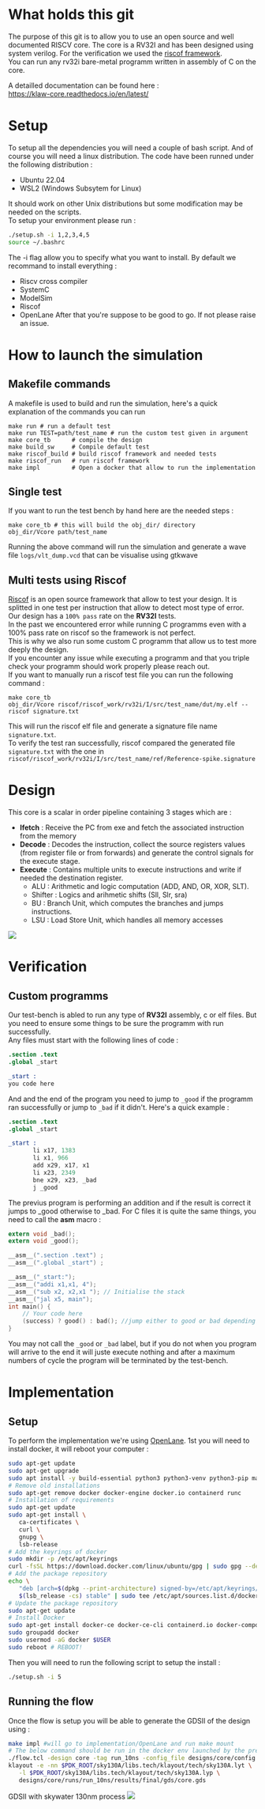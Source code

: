 # What holds this git

The purpose of this git is to allow you to use an open source and well documented RISCV core.
The core is a RV32I and has been designed using system verilog. For the verification we used the [riscof framework](https://github.com/riscv-software-src/riscof).\
You can run any rv32i bare-metal programm written in assembly of C on the core.

 A detailled documentation can be found here :\
 https://klaw-core.readthedocs.io/en/latest/
# Setup

To setup all the dependencies you will need a couple of bash script. And of course you will need a linux distribution. The code have been runned under the following distribution :
* Ubuntu 22.04
* WSL2 (Windows Subsytem for Linux)

It should work on other Unix distributions but some modification may be needed on the scripts.\
To setup your environment please run :
```bash
./setup.sh -i 1,2,3,4,5
source ~/.bashrc
```
The -i flag allow you to specify what you want to install. By default we recommand to install everything :
* Riscv cross compiler
* SystemC
* ModelSim
* Riscof
* OpenLane
After that you're suppose to be good to go. If not please raise an issue.

# How to launch the simulation
## Makefile commands
A makefile is used to build and run the simulation, here's a quick explanation of the commands you can run
```make
make run # run a default test
make run TEST=path/test_name # run the custom test given in argument
make core_tb      # compile the design
make build_sw     # Compile default test
make riscof_build # build riscof framework and needed tests
make riscof_run   # run riscof framework
make impl         # Open a docker that allow to run the implementation
```
## Single test
If you want to run the test bench by hand here are the needed steps :
```make
make core_tb # this will build the obj_dir/ directory
obj_dir/Vcore path/test_name
```

Running the above command will run the simulation and generate a wave file ``logs/vlt_dump.vcd`` that can be visualise using gtkwave

## Multi tests using Riscof

[Riscof](https://github.com/riscv-software-src/riscof) is an open source framework that allow to test your design. It is splitted in one test per instruction that allow to detect most type of error.\
Our design has a ``100% pass`` rate on the **RV32I** tests.\
In the past we encountered error while running C programms even with a 100% pass rate on riscof so the framework is not perfect.\
This is why we also run some custom C programm that allow us to test more deeply the design.\
If you encounter any issue while executing a programm and that you triple check your programm should work properly please reach out.\
If you want to manually run a riscof test file you can run the following command :
```make
make core_tb
obj_dir/Vcore riscof/riscof_work/rv32i/I/src/test_name/dut/my.elf --riscof signature.txt
```
This will run the riscof elf file and generate a signature file name ``signature.txt``.\
 To verify the test ran successfully, riscof compared the generated file ``signature.txt`` with the one in ``riscof/riscof_work/rv32i/I/src/test_name/ref/Reference-spike.signature ``

# Design
This core is a scalar in order pipeline containing 3 stages which are :

- **Ifetch** : Receive the PC from exe and fetch the associated instruction from the memory
- **Decode** : Decodes the instruction, collect the source registers values (from register file or from forwards) and generate the control signals for the execute stage.
- **Execute** : Contains multiple units to execute instructions and write if needed the destination register.
    * ALU : Arithmetic and logic computation (ADD, AND, OR, XOR, SLT).
    * Shifter : Logics and arihmetic shifts (Sll, Slr, sra)
    * BU : Branch Unit, which computes the branches and jumps instructions.
    * LSU : Load Store Unit, which handles all memory accesses

![](doc/img/pipeline.png)

# Verification

## Custom programms

Our test-bench is abled to run any type of **RV32I** assembly, c or elf files. But you need to ensure some things to be sure the programm with run successfully.\
Any files must start with the following lines of code :
```s
.section .text
.global _start

_start :
you code here
```
And and the end of the program you need to jump to ``_good`` if the programm ran successfully or jump to ``_bad`` if it didn't. Here's a quick example :
```s
.section .text
.global _start

_start :
       li x17, 1383
       li x1, 966
       add x29, x17, x1
       li x23, 2349
       bne x29, x23, _bad
       j _good
```
The previus program is performing an addition and if the result is correct it jumps to _good otherwise to _bad.
For C files it is quite the same things, you need to call the __asm__ macro :
```c
extern void _bad();
extern void _good();

__asm__(".section .text") ;
__asm__(".global _start") ;

__asm__("_start:");
__asm__("addi x1,x1, 4");
__asm__("sub x2, x2,x1 "); // Initialise the stack
__asm__("jal x5, main");
int main() {
    // Your code here
    (success) ? good() : bad(); //jump either to good or bad depending on the success
}
```
You may not call the ``_good`` or ``_bad`` label, but if you do not when you program will arrive to the end it will juste execute nothing and after a maximum numbers of cycle the program will be terminated by the test-bench.

# Implementation
## Setup
To perform the implementation we're using [OpenLane](https://github.com/The-OpenROAD-Project/OpenLane).
1st you will need to install docker, it will reboot your computer :
```sh
sudo apt-get update
sudo apt-get upgrade
sudo apt install -y build-essential python3 python3-venv python3-pip make git
# Remove old installations
sudo apt-get remove docker docker-engine docker.io containerd runc
# Installation of requirements
sudo apt-get update
sudo apt-get install \
   ca-certificates \
   curl \
   gnupg \
   lsb-release
# Add the keyrings of docker
sudo mkdir -p /etc/apt/keyrings
curl -fsSL https://download.docker.com/linux/ubuntu/gpg | sudo gpg --dearmor -o /etc/apt/keyrings/docker.gpg
# Add the package repository
echo \
   "deb [arch=$(dpkg --print-architecture) signed-by=/etc/apt/keyrings/docker.gpg] https://download.docker.com/linux/ubuntu \
   $(lsb_release -cs) stable" | sudo tee /etc/apt/sources.list.d/docker.list > /dev/null
# Update the package repository
sudo apt-get update
# Install Docker
sudo apt-get install docker-ce docker-ce-cli containerd.io docker-compose-plugin
sudo groupadd docker
sudo usermod -aG docker $USER
sudo reboot # REBOOT!
```
Then you will need to run the following script to setup the install :
```sh
./setup.sh -i 5
```
## Running the flow
Once the flow is setup you will be able to generate the GDSII of the design using :
```sh
make impl #will go to implementation/OpenLane and run make mount
# The below command should be run in the docker env launched by the previus command
./flow.tcl -design core -tag run_10ns -config_file designs/core/config.json
klayout -e -nn $PDK_ROOT/sky130A/libs.tech/klayout/tech/sky130A.lyt \
   -l $PDK_ROOT/sky130A/libs.tech/klayout/tech/sky130A.lyp \
   designs/core/runs/run_10ns/results/final/gds/core.gds
```
GDSII with skywater 130nm process
![](doc/img/gdsii.png)

